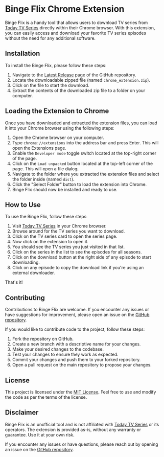 # Binge Flix Chrome Extension

Binge Flix is a handy tool that allows users to download TV series from [Today TV Series](http://todaytvseries2.com) directly within their Chrome browser. With this extension, you can easily access and download your favorite TV series episodes without the need for any additional software.

## Installation

To install the Binge Flix, please follow these steps:

1. Navigate to the [Latest Release](https://github.com/Sirkastik/binge-flix/releases/latest) page of the GitHub repository.
2. Locate the downloadable zipped file (named `chrome_extension.zip`).
3. Click on the file to start the download.
4. Extract the contents of the downloaded zip file to a folder on your computer.

## Loading the Extension to Chrome

Once you have downloaded and extracted the extension files, you can load it into your Chrome browser using the following steps:

1. Open the Chrome browser on your computer.
2. Type `chrome://extensions` into the address bar and press Enter. This will open the Extensions page.
3. Enable the `Developer mode` toggle switch located at the top-right corner of the page.
4. Click on the `Load unpacked` button located at the top-left corner of the page. This will open a file dialog.
5. Navigate to the folder where you extracted the extension files and select the folder inside (named `dist`).
6. Click the "Select Folder" button to load the extension into Chrome.
7. Binge Flix should now be installed and ready to use.

## How to Use

To use the Binge Flix, follow these steps:

1. Visit [Today TV Series](http://todaytvseries2.com) in your Chrome browser.
2. Browse around for the TV series you want to download.
3. Click on the TV series card to open the series page.
4. Now click on the extension to open it.
5. You should see the TV series you just visited in that list.
6. Click on the series in the list to see the episodes for all seasons.
7. Click on the download button at the right side of any episode to start downloading.
8. Click on any episode to copy the download link if you're using an external downloader.

That's it!

## Contributing

Contributions to Binge Flix are welcome. If you encounter any issues or have suggestions for improvement, please open an issue on the [GitHub repository](https://github.com/Sirkastik/binge-flix/issues).

If you would like to contribute code to the project, follow these steps:

1. Fork the repository on GitHub.
2. Create a new branch with a descriptive name for your changes.
3. Make your desired changes to the codebase.
4. Test your changes to ensure they work as expected.
5. Commit your changes and push them to your forked repository.
6. Open a pull request on the main repository to propose your changes.

## License

This project is licensed under the [MIT License](LICENSE). Feel free to use and modify the code as per the terms of the license.

## Disclaimer

Binge Flix is an unofficial tool and is not affiliated with [Today TV Series](http://todaytvseries2.com) or its operators. The extension is provided as-is, without any warranty or guarantee. Use it at your own risk.

If you encounter any issues or have questions, please reach out by opening an issue on the [GitHub repository](https://github.com/Sirkastik/binge-flix/issues).
